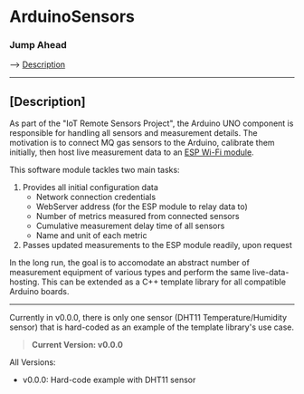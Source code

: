 # ArduinoSensors

### Jump Ahead
--> [Description](#description)

---

## [Description]

As part of the "IoT Remote Sensors Project", the Arduino UNO component is responsible for handling all sensors and measurement details. The motivation is to connect MQ gas sensors to the Arduino, calibrate them initially, then host live measurement data to an [ESP Wi-Fi module](https://github.com/Sharuchakalaka7/ESPBiPort).

This software module tackles two main tasks:
1. Provides all initial configuration data
   - Network connection credentials
   - WebServer address (for the ESP module to relay data to)
   - Number of metrics measured from connected sensors
   - Cumulative measurement delay time of all sensors
   - Name and unit of each metric
2. Passes updated measurements to the ESP module readily, upon request

In the long run, the goal is to accomodate an abstract number of measurement equipment of various types and perform the same live-data-hosting. This can be extended as a C++ template library for all compatible Arduino boards.

---

Currently in v0.0.0, there is only one sensor (DHT11 Temperature/Humidity sensor) that is hard-coded as an example of the template library's use case.

> **Current Version: v0.0.0**

All Versions:
- v0.0.0: Hard-code example with DHT11 sensor
